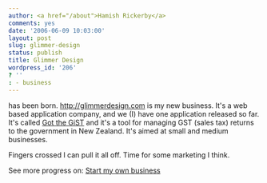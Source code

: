 ```yaml
---
author: <a href="/about">Hamish Rickerby</a>
comments: yes
date: '2006-06-09 10:03:00'
layout: post
slug: glimmer-design
status: publish
title: Glimmer Design
wordpress_id: '206'
? ''
: - business
---
```


<div>
<div>has been born.  <a href="http://glimmerdesign.com/">http://glimmerdesign.com</a> is my new business.  It's a web based application company, and we (I) have one application released so far.  It's called <a href="http://gotthegist.co.nz">Got the GiST</a> and it's a tool for managing GST (sales tax) returns to the government in New Zealand.  It's aimed at small and medium businesses. 

Fingers crossed I can pull it all off.  Time for some marketing I think.

</div>
<div>See more progress on: <a href="http://www.43things.com/people/progress/rickerbh?on=1827177">Start my own business</a></div>
</div>